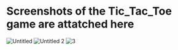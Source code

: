 # Screenshots of the Tic_Tac_Toe game are attatched here

![Untitled](https://github.com/user-attachments/assets/5faa69af-9c7f-46a0-8ef7-c697b54bcfaa)
![Untitled 2](https://github.com/user-attachments/assets/3a0ea1ca-e15a-4479-94ba-924a8e138616)
![3](https://github.com/user-attachments/assets/c77c396f-7af8-44d7-aad5-532afd484cf3)

